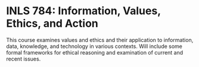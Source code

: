 # INLS 784: Information, Values, Ethics, and Action

This course examines values and ethics and their application to information, data, knowledge, and technology in various contexts. Will include some formal frameworks for ethical reasoning and examination of current and recent issues.